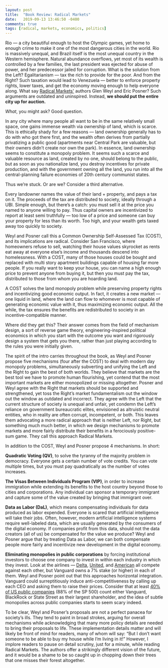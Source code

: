 ```yaml
---
layout: post
title:  "Book Review: Radical Markets"
date:   2019-09-13 13:46:50 -0400
comments: true
tags: [radical, markets, economics, politics]
---
```

Rio — a city beautiful enough to host the Olympic games, yet home to enough crime to make it one of the most dangerous cities in the world. Rio is massively unequal, and Brazil itself is the most unequal country in the Western hemisphere. Natural abundance overflows, yet most of its wealth is controlled by a few families, the last president was ejected for abuse of power, and her predecessor jailed for corruption. What is the solution from the Left? Egalitarianism — tax the rich to provide for the poor. And from the Right? Such taxation would lead to Venezuela — better to enforce property rights, lower taxes, and get the economy moving enough to help everyone along. What say [Radical Markets'](https://www.amazon.com/Radical-Markets-Uprooting-Capitalism-Democracy/dp/0691177503) authors Glen Weyl and Eric Posner? Such arguments are outdated and uninspired. Instead, **we should put the entire city up for auction.**

 *What*, you might ask? Good question.
 
 In any city where many people all want to be in the same relatively small space, one gains immense wealth via ownership of land, which is scarce. This is ethically shady for a few reasons — land ownership generally has to do with who got there first, and the wealth often derives from partially privatizing a public good (apartments near Central Park are valuable, but their owners didn’t create nor own the park). In essence, land ownership seems to constitute a monopoly problem. It seems such a scarce and valuable resource as land, created by no one, should belong to the public, but as soon as you nationalize land, you destroy incentives for private production, and with the government owning all the land, you run into all the central-planning failure economies of 20th century communist states.

Thus we’re stuck. Or are we? Consider a third alternative.

Every landowner names the value of their land + property, and pays a tax on it. The proceeds of the tax are distributed to society, ideally through a UBI. Simple enough, but there’s a catch: you must sell it at the price you named to anyone willing to pay. Thus capital owners are incentivized to report at least semi truthfully — too low of a price and someone can buy your property for less than its worth. Too high, and your wealth gets taxed away too quickly to society.

Weyl and Posner call this a Common Ownership Self-Assessed Tax (COST), and its implications are radical. Consider San Francisco, where homeowners refuse to sell, watching their house values skyrocket as rents eat away at everyone else’s income and thousands descend into homelessness. With a COST, many of those houses could be bought and replaced with multi story apartment buildings capable of housing far more people. If you really want to keep your house, you can name a high enough price to prevent anyone from buying it, but then you must pay the tax, distributed to those from whom you are hoarding land.

A COST solves the land monopoly problem while preserving property rights and incentivizing good economic output. In fact, it creates a new market — one liquid in land, where the land can flow to whomever is most capable of generating economic value with it, thus maximizing economic output. All the while, the tax ensures the benefits are redistributed to society in an incentive-compatible manner.

Where did they get this? Their answer comes from the field of mechanism design, a sort of reverse game theory, engineering-inspired political economics in which you start with the outcome you want and rigorously design a system that gets you there, rather than just playing according to the rules you were initially given.

The spirit of the intro carries throughout the book, as Weyl and Posner propose five mechanisms (four after the COST) to deal with modern day monopoly problems, simultaneously subverting and unifying the Left and the Right to gain the best of both worlds. They believe that markets are the best tool we have to promote human flourishing, yet contend that the most important markets are either monopolized or missing altogether. Posner and Weyl agree with the Right that markets should be supported and strengthened, yet toss the Right’s market fundamentalism out the window out the window as outdated and incorrect. They agree with the Left that the current structure of society is unequal and unfair, yet condemn the Left’s reliance on government bureaucratic elites, envisioned as altruistic neutral entities, who in reality are often corrupt, incompetent, or both. This leaves them advocating a more radical approach that is neither Left, nor Right, but something much much better, in which we design mechanisms to promote markets and more fairly distribute their benefits in a ferociously positive-sum game. They call this approach Radical Markets.

In addition to the COST, Weyl and Posner propose 4 mechanisms. In short:

**Quadratic Voting (QV)**, to solve the tyranny of the majority problem in democracy. Everyone gets a certain number of vote credits. You can vote multiple times, but you must pay quadratically as the number of votes increases.

**The Visas Between Individuals Program (VIP)**, in order to increase immigration while extending its benefits to the host country beyond those to cities and corporations. Any individual can sponsor a temporary immigrant and capture some of the value created by bringing that immigrant over.

**Data as Labor (DaL)**, which means compensating individuals for data produced as labor expended. Everyone is scared that artificial intelligence will take their jobs. Often, however, modern artificial intelligence systems require well-labeled data, which are usually generated by the consumers of the digital economy. If companies profit from this data, should not the data creators (all of us) be compensated for the value we produce? Weyl and Posner argue that by treating Data as Labor, we can both compensate people more fairly and incentivize new development in the digital economy.

**Eliminating monopolies in public corporations** by forcing institutional investors to choose one company to invest in within each industry in which they invest. Look at the airlines — [Delta](https://money.cnn.com/quote/shareholders/shareholders.html?symb=DAL&subView=institutional), [United](https://money.cnn.com/quote/shareholders/shareholders.html?symb=UAL&subView=institutional), and [American](https://finance.yahoo.com/quote/AAL/holders/) all compete against each other, but Vanguard owns a 7% stake (or higher) in each of them. Weyl and Posner point out that this approaches horizontal integration. Vanguard could surreptitiously induce anti-competitiveness by calling up each CEO and asking them to raise their prices. Consider that at least [40% of US public companies](https://papers.ssrn.com/sol3/papers.cfm?abstract_id=2798653) (88% of the SP 500) count either Vanguard, BlackRock or State Street as their largest shareholder, and the idea of subtle monopolies across public companies starts to seem scary indeed.

To be clear, Weyl and Posner’s proposals are not a perfect panacea for society’s ills.
They tend to paint in broad strokes, arguing for overall mechanisms while acknowledging that many more policy details are needed to bring their proposals to life. These implementation details matter and will likely be front of mind for readers, many of whom will say: “But I don’t want someone to be able to buy my house while I’m living in it!” However, I implore readers to pause on detail scrutiny, just for a minute, while reading Radical Markets. The authors offer a strikingly different vision of the future, and it would be a shame to be so caught up in chopping down their trees that one misses their forest altogether. 

